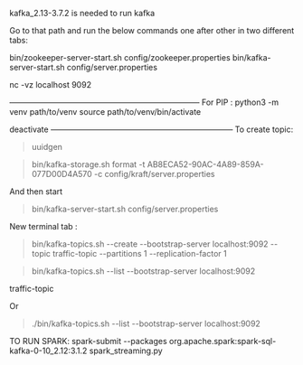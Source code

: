 kafka_2.13-3.7.2 is needed to run kafka

Go to that path and run the below commands one after other in two different tabs:

bin/zookeeper-server-start.sh config/zookeeper.properties
bin/kafka-server-start.sh config/server.properties

nc -vz localhost 9092


————————————————————————
For PIP :
python3 -m venv path/to/venv
source path/to/venv/bin/activate

deactivate
———————————————————————
To create topic:
>uuidgen

>bin/kafka-storage.sh format -t AB8ECA52-90AC-4A89-859A-077D00D4A570 -c config/kraft/server.properties

And then start 
>bin/kafka-server-start.sh config/server.properties

New terminal tab :
>bin/kafka-topics.sh --create --bootstrap-server localhost:9092 --topic traffic-topic --partitions 1 --replication-factor 1

> bin/kafka-topics.sh --list --bootstrap-server localhost:9092

traffic-topic

Or 
>./bin/kafka-topics.sh --list --bootstrap-server localhost:9092

TO RUN SPARK:
spark-submit --packages org.apache.spark:spark-sql-kafka-0-10_2.12:3.1.2 spark_streaming.py
